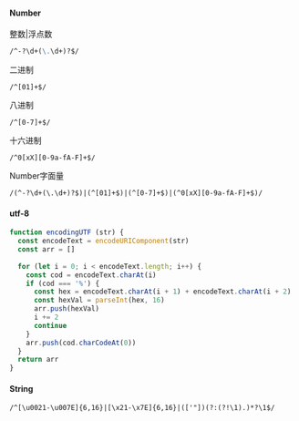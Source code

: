 #### Number

整数|浮点数

```markdown
/^-?\d+(\.\d+)?$/
```

二进制

```
/^[01]+$/
```

八进制

```
/^[0-7]+$/
```

十六进制

```
/^0[xX][0-9a-fA-F]+$/
```

Number字面量

```
/(^-?\d+(\.\d+)?$)|(^[01]+$)|(^[0-7]+$)|(^0[xX][0-9a-fA-F]+$)/
```



#### utf-8

```js
function encodingUTF (str) {
  const encodeText = encodeURIComponent(str)
  const arr = []
  
  for (let i = 0; i < encodeText.length; i++) {
    const cod = encodeText.charAt(i)
    if (cod === '%') {
      const hex = encodeText.charAt(i + 1) + encodeText.charAt(i + 2)
      const hexVal = parseInt(hex, 16)
      arr.push(hexVal)
      i += 2
      continue
    }
    arr.push(cod.charCodeAt(0))
  }
  return arr
}
```



#### String

```
/^[\u0021-\u007E]{6,16}|[\x21-\x7E]{6,16}|(['"])(?:(?!\1).)*?\1$/
```

